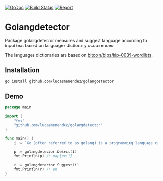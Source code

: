 [![GoDoc](https://godoc.org/github.com/lucasmenendez/golangdetector?status.svg)](https://godoc.org/github.com/lucasmenendez/golangdetector)
[![Build Status](https://travis-ci.org/lucasmenendez/golangdetector.svg?branch=master)](https://travis-ci.org/lucasmenendez/golangdetector)
[![Report](https://goreportcard.com/badge/github.com/lucasmenendez/golangdetector)](https://goreportcard.com/report/github.com/lucasmenendez/golangdetector)

# Golangdetector
Package golangdetector measures and suggest language according to input text based on languages dictionary occurrences.

The languages dictionaries are based on [bitcoin/bips/bip-0039-wordlists](https://github.com/bitcoin/bips/blob/master/bip-0039/bip-0039-wordlists.md).

## Installation
```bash
go install github.com/lucasmenendez/golangdetector
```

## Demo
```go
package main

import (
	"fmt"
	"github.com/lucasmenendez/golangdetector"
)

func main() {
	i := `Go (often referred to as golang) is a programming language created at Google in 2009 by Robert Griesemer, Rob Pike, and Ken Thompson. It is a compiled, statically typed language in the tradition of Algol and C, with garbage collection, limited structural typing, memory safety features and CSP-style concurrent programming features added. The compiler and other language tools originally developed by Google are all free and open source.`

	p := golangdetector.Detect(i)
	fmt.Println(p) // map[en:1]

	r := golangdetector.Suggest(i)
	fmt.Println(r) // en
}
```